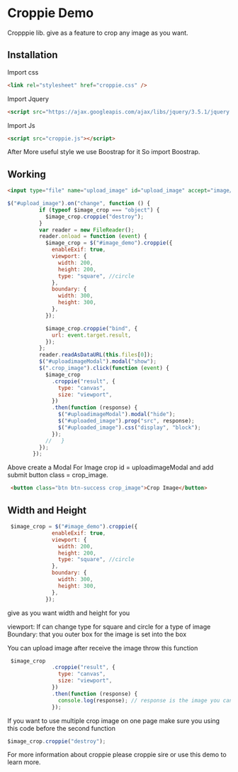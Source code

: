 # Croppie Demo 

Cropppie lib. give as a feature to crop any image as you want.
## Installation
Import css
```html
<link rel="stylesheet" href="croppie.css" />
```
Import Jquery
```html
<script src="https://ajax.googleapis.com/ajax/libs/jquery/3.5.1/jquery.min.js"></script>
```
Import Js
```html
<script src="croppie.js"></script>
```
After More useful style we use Boostrap for it So import Boostrap.

## Working

```html
<input type="file" name="upload_image" id="upload_image" accept="image/x-png,image/gif,image/jpeg"/>
```

```js
$("#upload_image").on("change", function () {
          if (typeof $image_crop === "object") {
            $image_crop.croppie("destroy");
          }
          var reader = new FileReader();
          reader.onload = function (event) {
            $image_crop = $("#image_demo").croppie({
              enableExif: true,
              viewport: {
                width: 200,
                height: 200,
                type: "square", //circle
              },
              boundary: {
                width: 300,
                height: 300,
              },
            });

            $image_crop.croppie("bind", {
              url: event.target.result,
            });
          };
          reader.readAsDataURL(this.files[0]);
          $("#uploadimageModal").modal("show");
          $(".crop_image").click(function (event) {
            $image_crop
              .croppie("result", {
                type: "canvas",
                size: "viewport",
              })
              .then(function (response) {
                $("#uploadimageModal").modal("hide");
                $("#uploaded_image").prop("src", response);
                $("#uploaded_image").css("display", "block");
              });
            //   }
          });
        });
```

Above create a Modal For Image crop id = uploadimageModal and add submit button class = crop_image.
```html
 <button class="btn btn-success crop_image">Crop Image</button>
```


## Width and Height
```js
 $image_crop = $("#image_demo").croppie({
              enableExif: true,
              viewport: {
                width: 200,
                height: 200,
                type: "square", //circle
              },
              boundary: {
                width: 300,
                height: 300,
              },
            });

```
give as you want width and height for you

viewport: If can change type for square and circle for a type of image
Boundary: that you outer box for the image is set into the box

You can upload image after receive the image throw this function
```js
 $image_crop
              .croppie("result", {
                type: "canvas",
                size: "viewport",
              })
              .then(function (response) {
                console.log(response); // response is the image you can pass this image for upload .
              });
```

If you want to use multiple crop image on one page make sure you using this code before the second function
```js
$image_crop.croppie("destroy");
```

For more information about croppie please croppie sire or use this demo to learn more.
